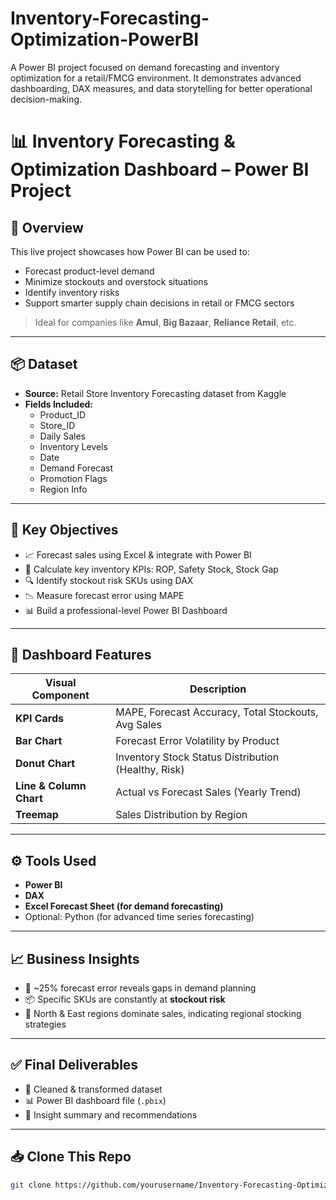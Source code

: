 # Inventory-Forecasting-Optimization-PowerBI
A Power BI project focused on demand forecasting and inventory optimization for a retail/FMCG environment. It demonstrates advanced dashboarding, DAX measures, and data storytelling for better operational decision-making.
# 📊 Inventory Forecasting & Optimization Dashboard – Power BI Project

## 🧾 Overview

This live project showcases how Power BI can be used to:

- Forecast product-level demand
- Minimize stockouts and overstock situations
- Identify inventory risks
- Support smarter supply chain decisions in retail or FMCG sectors

> Ideal for companies like **Amul**, **Big Bazaar**, **Reliance Retail**, etc.

---

## 📦 Dataset

- **Source:** Retail Store Inventory Forecasting dataset from Kaggle
- **Fields Included:**
  - Product_ID
  - Store_ID
  - Daily Sales
  - Inventory Levels
  - Date
  - Demand Forecast
  - Promotion Flags
  - Region Info

---

## 🧠 Key Objectives

- 📈 Forecast sales using Excel & integrate with Power BI  
- 🧮 Calculate key inventory KPIs: ROP, Safety Stock, Stock Gap  
- 🔍 Identify stockout risk SKUs using DAX  
- 📉 Measure forecast error using MAPE  
- 📊 Build a professional-level Power BI Dashboard

---

## 📌 Dashboard Features

| Visual Component                        | Description                                                                 |
|----------------------------------------|-----------------------------------------------------------------------------|
| **KPI Cards**                          | MAPE, Forecast Accuracy, Total Stockouts, Avg Sales                        |
| **Bar Chart**                          | Forecast Error Volatility by Product                                       |
| **Donut Chart**                        | Inventory Stock Status Distribution (Healthy, Risk)                        |
| **Line & Column Chart**                | Actual vs Forecast Sales (Yearly Trend)                                    |
| **Treemap**                            | Sales Distribution by Region                                               |

---

## ⚙️ Tools Used

- **Power BI**
- **DAX**
- **Excel Forecast Sheet (for demand forecasting)**
- Optional: Python (for advanced time series forecasting)

---

## 📈 Business Insights

- 🚨 ~25% forecast error reveals gaps in demand planning
- 📦 Specific SKUs are constantly at **stockout risk**
- 📍 North & East regions dominate sales, indicating regional stocking strategies

---

## ✅ Final Deliverables

- 📄 Cleaned & transformed dataset
- 📊 Power BI dashboard file (`.pbix`)
- 📎 Insight summary and recommendations

---

## 📥 Clone This Repo

```bash
git clone https://github.com/yourusername/Inventory-Forecasting-Optimization-PowerBI.git
